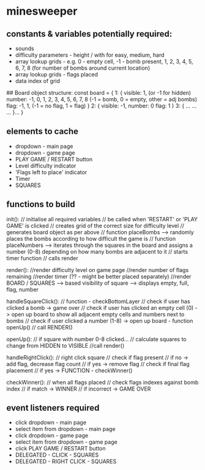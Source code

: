 # minesweeper

## constants & variables potentially required:
- sounds
- difficulty parameters - height / with for easy, medium, hard
- array lookup grids - e.g. 0 - empty cell, -1 - bomb present, 1, 2, 3, 4, 5, 6, 7, 8 (for number of bombs around current location)
- array lookup grids - flags placed
- data index of grid

## Board object structure:
const board = {
    1: {
        visible: 1,                                 (or -1 for hidden)
        number: -1, 0, 1, 2, 3, 4, 5, 6, 7, 8       (-1 = bomb, 0 = empty, other = adj bombs)
        flag: -1, 1,                                (-1 = no flag, 1 = flag)
    }
    2: {
        visible: -1, 
        number: 0
        flag: 1
    }
    3: {
        ...
        ...
        ...
    }...
}

## elements to cache
- dropdown - main page
- dropdown - game page
- PLAY GAME / RESTART button
- Level difficulty indicator
- 'Flags left to place' indicator
- Timer
- SQUARES


## functions to build
init():
    // initialise all required variables
    // be called when 'RESTART' or 'PLAY GAME' is clicked
    // creates grid of the correct size for difficulty level
    // generates board object as per above
        // function placeBombs --> randomly places the bombs according to how difficult the game is
        // function placeNumbers --> iterates through the squares in the board and assigns a number (0-8) depending on how many bombs are adjacent to it
    // starts timer function
    // calls render

render(): 
    //render difficulty level on game page
    //render number of flags remaining
    //render timer (?? - might be better placed separately)
    //render BOARD / SQUARES
        --> based visibility of square
        --> displays empty, full, flag, number


handleSquareClick():
    // function - checkBottomLayer
        // check if user has clicked a bomb -> game over
        // check if user has clicked an empty cell (0) -> open up board to show all adjacent empty cells and numbers next to bombs
        // check if user clicked a number (1-8) -> open up board - function openUp()
        // call RENDER()

openUp():
    // if square with number 0-8 clicked...
        // calculate squares to change from HIDDEN to VISIBLE
    //call render()

handleRightClick():
    // right click square
        // check if flag present
            // if no -> add flag, decrease flag count
            // if yes -> remove flag
        // check if final flag placement
            // if yes -> FUNCTION - checkWinner()

checkWinner():
    // when all flags placed
        // check flags indexes against bomb index
            // if match -> WINNER
            // if incorrect -> GAME OVER



## event listeners required
- click dropdown - main page
- select item from dropdown - main page
- click dropdown - game page
- select item from dropdown - game page
- click PLAY GAME / RESTART button
- DELEGATED - CLICK - SQUARES
- DELEGATED - RIGHT CLICK - SQUARES